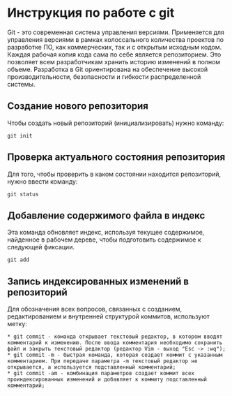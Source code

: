 # Инструкция по работе с git

Git - это современная система управления версиями. Применяется для управления версиями в рамках колоссального количества проектов по разработке ПО, как коммерческих, так и с открытым исходным кодом. Каждая рабочая копия кода сама по себе является репозиторием. Это позволяет всем разработчикам хранить историю изменений в полном объеме. Разработка в Git ориентирована на обеспечение высокой производительности, безопасности и гибкости распределенной системы.

## Создание нового репозитория

Чтобы создать новый репозиторий (инициализировать) нужно команду:

    git init

## Проверка актуального состояния репозитория

Для того, чтобы проверить в каком состоянии находится репозиторий, нужно ввести команду: 

    git status

## Добавление содержимого файла в индекс

Эта команда обновляет индекс, используя текущее содержимое, найденное в рабочем дереве, чтобы подготовить содержимое к следующей фиксации.

    git add

## Запись индексированных изменений в репозиторий

Для обозначения всех вопросов, связанных с созданием, редактированием и внутренней структурой коммитов, используют метку:

    * git commit - команда открывает текстовый редактор, в котором вводят комментарий к изменению. После ввода комментария необходимо сохранить файл и закрыть текстовый редактор (редактор Vim - выход "Esc -> :wq");
    * git commit -m - быстрая команда, которая создает коммит с указанным комментарием. При передаче параметра -m текстовый редактор не открывается, а используется подставленный комментарий;
    * git commit -am - комбинация параметров создает коммит всех проиндексированных изменений и добавляет к коммиту подставленный комментарий;







